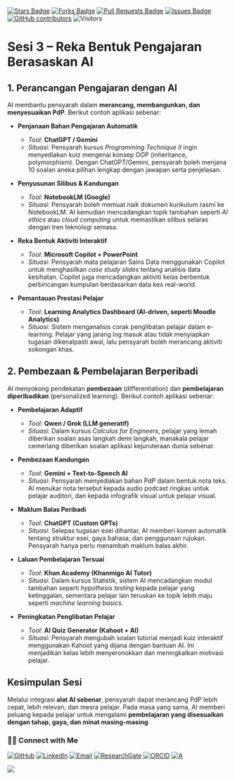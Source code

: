 <a href="https://github.com/drshahizan/short-course/stargazers"><img src="https://img.shields.io/github/stars/drshahizan/short-course" alt="Stars Badge"/></a>
<a href="https://github.com/drshahizan/short-course/network/members"><img src="https://img.shields.io/github/forks/drshahizan/short-course" alt="Forks Badge"/></a>
<a href="https://github.com/drshahizan/short-course/pulls"><img src="https://img.shields.io/github/issues-pr/drshahizan/short-course" alt="Pull Requests Badge"/></a>
<a href="https://github.com/drshahizan/short-course"><img src="https://img.shields.io/github/issues/drshahizan/short-course" alt="Issues Badge"/></a>
<a href="https://github.com/drshahizan/short-course/graphs/contributors"><img alt="GitHub contributors" src="https://img.shields.io/github/contributors/drshahizan/short-course?color=2b9348"></a>
![Visitors](https://api.visitorbadge.io/api/visitors?path=https%3A%2F%2Fgithub.com%2Fdrshahizan%2Fshort-course&labelColor=%23d9e3f0&countColor=%23697689&style=flat)

# **Sesi 3 – Reka Bentuk Pengajaran Berasaskan AI**

## **1. Perancangan Pengajaran dengan AI**

AI membantu pensyarah dalam **merancang, membangunkan, dan menyesuaikan PdP**. Berikut contoh aplikasi sebenar:

* **Penjanaan Bahan Pengajaran Automatik**

  * *Tool*: **ChatGPT / Gemini**
  * *Situasi*: Pensyarah kursus *Programming Technique II* ingin menyediakan kuiz mengenai konsep OOP (inheritance, polymorphism). Dengan ChatGPT/Gemini, pensyarah boleh menjana 10 soalan aneka pilihan lengkap dengan jawapan serta penjelasan.

* **Penyusunan Silibus & Kandungan**

  * *Tool*: **NotebookLM (Google)**
  * *Situasi*: Pensyarah boleh memuat naik dokumen kurikulum rasmi ke NotebookLM. AI kemudian mencadangkan topik tambahan seperti *AI ethics* atau *cloud computing* untuk memastikan silibus selaras dengan tren teknologi semasa.

* **Reka Bentuk Aktiviti Interaktif**

  * *Tool*: **Microsoft Copilot + PowerPoint**
  * *Situasi*: Pensyarah mata pelajaran Sains Data menggunakan Copilot untuk menghasilkan *case study slides* tentang analisis data kesihatan. Copilot juga mencadangkan aktiviti kelas berbentuk perbincangan kumpulan berdasarkan data kes real-world.

* **Pemantauan Prestasi Pelajar**

  * *Tool*: **Learning Analytics Dashboard (AI-driven, seperti Moodle Analytics)**
  * *Situasi*: Sistem menganalisis corak penglibatan pelajar dalam e-learning. Pelajar yang jarang log masuk atau tidak menyiapkan tugasan dikenalpasti awal, lalu pensyarah boleh merancang aktiviti sokongan khas.


## **2. Pembezaan & Pembelajaran Berperibadi**

AI menyokong pendekatan **pembezaan** (differentiation) dan **pembelajaran diperibadikan** (personalized learning). Berikut contoh aplikasi sebenar:

* **Pembelajaran Adaptif**

  * *Tool*: **Qwen / Grok (LLM generatif)**
  * *Situasi*: Dalam kursus *Calculus for Engineers*, pelajar yang lemah diberikan soalan asas langkah demi langkah, manakala pelajar cemerlang diberikan soalan aplikasi kejuruteraan dunia sebenar.

* **Pembezaan Kandungan**

  * *Tool*: **Gemini + Text-to-Speech AI**
  * *Situasi*: Pensyarah menyediakan bahan PdP dalam bentuk nota teks. AI menukar nota tersebut kepada audio podcast ringkas untuk pelajar auditori, dan kepada infografik visual untuk pelajar visual.

* **Maklum Balas Peribadi**

  * *Tool*: **ChatGPT (Custom GPTs)**
  * *Situasi*: Selepas tugasan esei dihantar, AI memberi komen automatik tentang struktur esei, gaya bahasa, dan penggunaan rujukan. Pensyarah hanya perlu menambah maklum balas akhir.

* **Laluan Pembelajaran Tersuai**

  * *Tool*: **Khan Academy (Khanmigo AI Tutor)**
  * *Situasi*: Dalam kursus Statistik, sistem AI mencadangkan modul tambahan seperti *hypothesis testing* kepada pelajar yang ketinggalan, sementara pelajar lain teruskan ke topik lebih maju seperti *machine learning basics*.

* **Peningkatan Penglibatan Pelajar**

  * *Tool*: **AI Quiz Generator (Kahoot + AI)**
  * *Situasi*: Pensyarah mengubah soalan tutorial menjadi kuiz interaktif menggunakan Kahoot yang dijana dengan bantuan AI. Ini menjadikan kelas lebih menyeronokkan dan meningkatkan motivasi pelajar.

## **Kesimpulan Sesi**

Melalui integrasi **alat AI sebenar**, pensyarah dapat merancang PdP lebih cepat, lebih relevan, dan mesra pelajar. Pada masa yang sama, AI memberi peluang kepada pelajar untuk mengalami **pembelajaran yang disesuaikan dengan tahap, gaya, dan minat masing-masing**.


### 🙌🏻 Connect with Me
<p align="left">
    <a href="https://github.com/drshahizan" target="_blank"><img alt="GitHub" src="https://img.shields.io/badge/-@drshahizan-181717?style=flat-square&logo=GitHub&logoColor=white"></a>
    <a href="https://www.linkedin.com/in/drshahizan" target="_blank"><img alt="LinkedIn" src="https://img.shields.io/badge/-drshahizan-blue?style=flat-square&logo=Linkedin&logoColor=white&link=https://www.linkedin.com/in/drshahizan/"></a>
    <a href="mailto:shahizan@utm.my" target="_blank"><img alt="Email" src="https://img.shields.io/badge/-shahizan@utm.my-c14438?style=flat-square&logo=Gmail&logoColor=white&link=mailto:shahizan@utm.my.com"></a>
    <a href="https://www.researchgate.net/profile/Mohd-Othman-28" target="_blank"><img alt="ResearchGate" src="https://img.shields.io/badge/-ResearchGate-00CCBB?style=flat-square&logo=ResearchGate&logoColor=white"></a>
    <a href="https://orcid.org/0000-0003-4261-1873" target="_blank"><img alt="ORCID" src="https://img.shields.io/badge/-ORCID-A6CE39?style=flat-square&logo=ORCID&logoColor=white"></a> 
 <a href="https://visitorbadge.io/status?path=https%3A%2F%2Fgithub.com%2Fdrshahizan" target="_blank"><img alt="A" src="https://api.visitorbadge.io/api/visitors?path=https%3A%2F%2Fgithub.com%2Fdrshahizan&labelColor=%23697689&countColor=%23555555&style=plastic"></a>
 
![](https://hit.yhype.me/github/profile?user_id=81284918)
</p>
